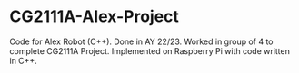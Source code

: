 # CG2111A-Alex-Project
Code for Alex Robot (C++). Done in AY 22/23.
Worked in group of 4 to complete CG2111A Project. Implemented on Raspberry Pi with code written in C++.
